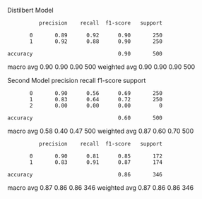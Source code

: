 Distilbert Model

              precision    recall  f1-score   support

           0       0.89      0.92      0.90       250
           1       0.92      0.88      0.90       250

    accuracy                           0.90       500
   macro avg       0.90      0.90      0.90       500
weighted avg       0.90      0.90      0.90       500



Second Model
              precision    recall  f1-score   support

           0       0.90      0.56      0.69       250
           1       0.83      0.64      0.72       250
           2       0.00      0.00      0.00         0

    accuracy                           0.60       500
   macro avg       0.58      0.40      0.47       500
weighted avg       0.87      0.60      0.70       500

              precision    recall  f1-score   support

           0       0.90      0.81      0.85       172
           1       0.83      0.91      0.87       174

    accuracy                           0.86       346
   macro avg       0.87      0.86      0.86       346
weighted avg       0.87      0.86      0.86       346